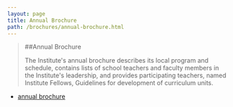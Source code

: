 ```yaml
---
layout: page
title: Annual Brochure
path: /brochures/annual-brochure.html
---
```

> ##Annual Brochure
>
> The Institute's annual brochure describes its local program and
> schedule, contains lists of school teachers and faculty members in the
> Institute's leadership, and provides participating teachers, named
> Institute Fellows, Guidelines for development of curriculum units.

-   [annual brochure](http://teachersinstitute.yale.edu/brochures/A1/2018-YNHTI-Annual-Brochure.pdf)